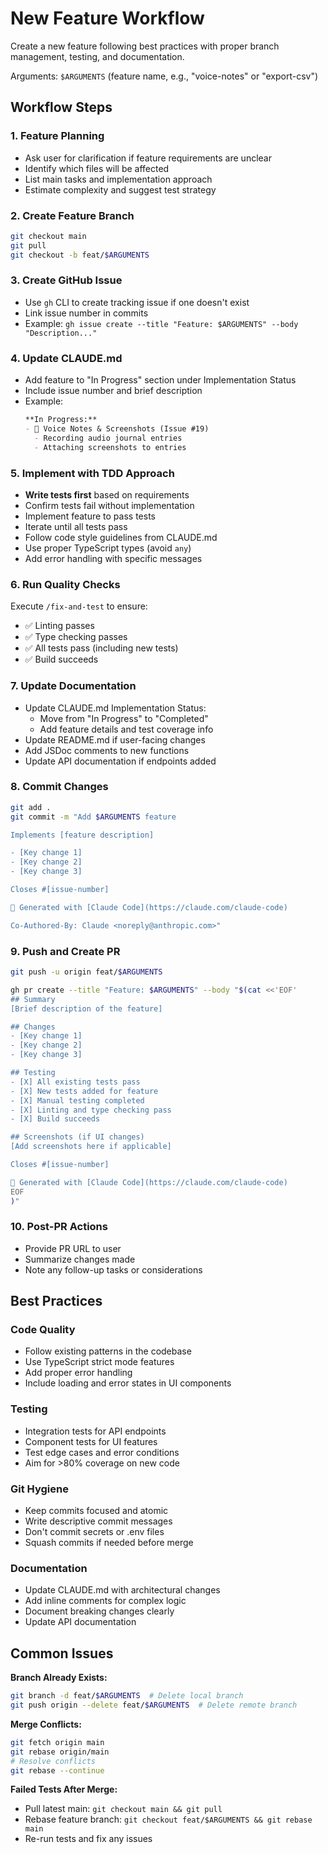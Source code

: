 # New Feature Workflow

Create a new feature following best practices with proper branch management, testing, and documentation.

Arguments: `$ARGUMENTS` (feature name, e.g., "voice-notes" or "export-csv")

## Workflow Steps

### 1. Feature Planning
- Ask user for clarification if feature requirements are unclear
- Identify which files will be affected
- List main tasks and implementation approach
- Estimate complexity and suggest test strategy

### 2. Create Feature Branch
```bash
git checkout main
git pull
git checkout -b feat/$ARGUMENTS
```

### 3. Create GitHub Issue
- Use `gh` CLI to create tracking issue if one doesn't exist
- Link issue number in commits
- Example: `gh issue create --title "Feature: $ARGUMENTS" --body "Description..."`

### 4. Update CLAUDE.md
- Add feature to "In Progress" section under Implementation Status
- Include issue number and brief description
- Example:
  ```markdown
  **In Progress:**
  - 🚧 Voice Notes & Screenshots (Issue #19)
    - Recording audio journal entries
    - Attaching screenshots to entries
  ```

### 5. Implement with TDD Approach
- **Write tests first** based on requirements
- Confirm tests fail without implementation
- Implement feature to pass tests
- Iterate until all tests pass
- Follow code style guidelines from CLAUDE.md
- Use proper TypeScript types (avoid `any`)
- Add error handling with specific messages

### 6. Run Quality Checks
Execute `/fix-and-test` to ensure:
- ✅ Linting passes
- ✅ Type checking passes
- ✅ All tests pass (including new tests)
- ✅ Build succeeds

### 7. Update Documentation
- Update CLAUDE.md Implementation Status:
  - Move from "In Progress" to "Completed"
  - Add feature details and test coverage info
- Update README.md if user-facing changes
- Add JSDoc comments to new functions
- Update API documentation if endpoints added

### 8. Commit Changes
```bash
git add .
git commit -m "Add $ARGUMENTS feature

Implements [feature description]

- [Key change 1]
- [Key change 2]
- [Key change 3]

Closes #[issue-number]

🤖 Generated with [Claude Code](https://claude.com/claude-code)

Co-Authored-By: Claude <noreply@anthropic.com>"
```

### 9. Push and Create PR
```bash
git push -u origin feat/$ARGUMENTS

gh pr create --title "Feature: $ARGUMENTS" --body "$(cat <<'EOF'
## Summary
[Brief description of the feature]

## Changes
- [Key change 1]
- [Key change 2]
- [Key change 3]

## Testing
- [X] All existing tests pass
- [X] New tests added for feature
- [X] Manual testing completed
- [X] Linting and type checking pass
- [X] Build succeeds

## Screenshots (if UI changes)
[Add screenshots here if applicable]

Closes #[issue-number]

🤖 Generated with [Claude Code](https://claude.com/claude-code)
EOF
)"
```

### 10. Post-PR Actions
- Provide PR URL to user
- Summarize changes made
- Note any follow-up tasks or considerations

## Best Practices

### Code Quality
- Follow existing patterns in the codebase
- Use TypeScript strict mode features
- Add proper error handling
- Include loading and error states in UI components

### Testing
- Integration tests for API endpoints
- Component tests for UI features
- Test edge cases and error conditions
- Aim for >80% coverage on new code

### Git Hygiene
- Keep commits focused and atomic
- Write descriptive commit messages
- Don't commit secrets or .env files
- Squash commits if needed before merge

### Documentation
- Update CLAUDE.md with architectural changes
- Add inline comments for complex logic
- Document breaking changes clearly
- Update API documentation

## Common Issues

**Branch Already Exists:**
```bash
git branch -d feat/$ARGUMENTS  # Delete local branch
git push origin --delete feat/$ARGUMENTS  # Delete remote branch
```

**Merge Conflicts:**
```bash
git fetch origin main
git rebase origin/main
# Resolve conflicts
git rebase --continue
```

**Failed Tests After Merge:**
- Pull latest main: `git checkout main && git pull`
- Rebase feature branch: `git checkout feat/$ARGUMENTS && git rebase main`
- Re-run tests and fix any issues
